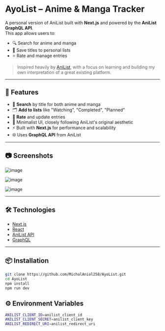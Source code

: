# AyoList – Anime & Manga Tracker

A personal version of AniList built with **Next.js** and powered by the **AniList GraphQL API**.  
This app allows users to:

- 🔍 Search for anime and manga
- 📌 Save titles to personal lists
- ⭐ Rate and manage entries

> Inspired heavily by [AniList](https://anilist.co/), with a focus on learning and building my own interpretation of a great existing platform.

---

## 🚀 Features

- 🔎 **Search** by title for both anime and manga
- 🗂️ **Add to lists** like "Watching", "Completed", "Planned"
- 📝 **Rate** and update entries
- 🎨 Minimalist UI, closely following AniList's original aesthetic
- ⚡ Built with **Next.js** for performance and scalability
- 🌐 Uses **GraphQL API** from AniList

---

## 📷 Screenshots

![image](https://github.com/user-attachments/assets/98fdfe83-8aa0-49e8-89e1-505509fc6d9e)

![image](https://github.com/user-attachments/assets/07ac7e4f-2eb3-4345-a9b4-965fbeb776c8)

![image](https://github.com/user-attachments/assets/a7dfb9ed-b1b3-43ad-9c0e-c7ba955b3c74)



---

## 🛠️ Technologies

- [Next.js](https://nextjs.org/)
- [React](https://react.dev/)
- [AniList API](https://anilist.gitbook.io/)
- [GraphQL](https://graphql.org/)

---

## 📦 Installation

```bash
git clone https://github.com/MichalAniol258/AyoList.git
cd AyoList
npm install
npm run dev
```
## ⚙️ Environment Variables
```bash
ANILIST_CLIENT_ID=anilist_client_id
ANILIST_CLIENT_SECRET=anilist_client_key
ANILIST_REDIRECT_URI=anilist_redirect_uri
```
